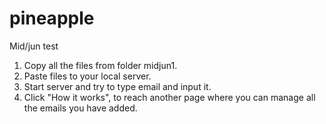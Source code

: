 # pineapple
Mid/jun test


1. Copy all the files from folder midjun1.
2. Paste files to your local server.
3. Start server and try to type email and input it.
4. Click "How it works", to reach another page where you can manage all the emails you have added. 
